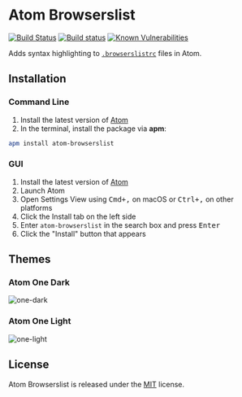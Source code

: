 # Atom Browserslist

[![Build Status](https://img.shields.io/travis/com/matteobertoldo/atom-browserslist.svg)](https://travis-ci.com/matteobertoldo/atom-browserslist) [![Build status](https://ci.appveyor.com/api/projects/status/gmtqbuw1q5rxg8t7?svg=true)](https://ci.appveyor.com/project/matteobertoldo/atom-browserslist) [![Known Vulnerabilities](https://snyk.io/test/github/matteobertoldo/atom-browserslist/badge.svg?targetFile=package.json)](https://snyk.io/test/github/matteobertoldo/atom-browserslist?targetFile=package.json)

Adds syntax highlighting to [`.browserslistrc`](https://github.com/browserslist/browserslist) files in Atom.

## Installation

### Command Line

1.  Install the latest version of [Atom](https://atom.io)
2.  In the terminal, install the package via **apm**:

```sh
apm install atom-browserslist
```

### GUI

1.  Install the latest version of [Atom](https://atom.io)
2.  Launch Atom
3.  Open Settings View using <kbd>Cmd+,</kbd> on macOS or <kbd>Ctrl+,</kbd> on other platforms
4.  Click the Install tab on the left side
5.  Enter `atom-browserslist` in the search box and press <kbd>Enter</kbd>
6.  Click the "Install" button that appears

## Themes

### Atom One Dark

![one-dark](https://user-images.githubusercontent.com/15775323/101669819-af6fc880-3a52-11eb-89cc-437000f76b23.png)

### Atom One Light

![one-light](https://user-images.githubusercontent.com/15775323/101670433-6ec47f00-3a53-11eb-91b1-676dc8e5e5c7.png)

## License

Atom Browserslist is released under the [MIT](https://github.com/matteobertoldo/atom-browserslist/blob/master/LICENSE) license.

